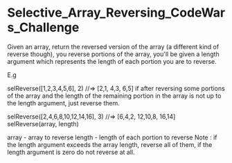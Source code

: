 # Selective_Array_Reversing_CodeWars_Challenge

Given an array, return the reversed version of the array (a different kind of reverse though), you reverse portions of the array, you'll be given a length argument which represents the length of each portion you are to reverse.

E.g

selReverse([1,2,3,4,5,6], 2)
 //=> [2,1, 4,3, 6,5]
if after reversing some portions of the array and the length of the remaining portion in the array is not up to the length argument, just reverse them.

selReverse([2,4,6,8,10,12,14,16], 3)
 //=> [6,4,2, 12,10,8, 16,14]
selReverse(array, length)

array - array to reverse
length - length of each portion to reverse
Note : if the length argument exceeds the array length, reverse all of them, if the length argument is zero do not reverse at all.
